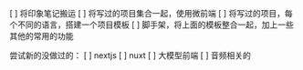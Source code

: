 [ ] 将印象笔记搬运
[ ] 将写过的项目集合一起，使用微前端
[ ] 将写过的项目，每个不同的语言，搭建一个项目模板
[ ] 脚手架，将上面的模板整合一起，加上一些其他的常用的功能


尝试新的没做过的：
[ ] nextjs
[ ] nuxt
[ ] 大模型前端
[ ] 音频相关的